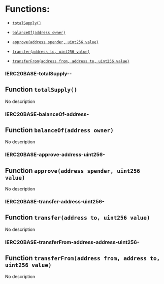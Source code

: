# Functions:

- [`totalSupply()`](#IERC20BASE-totalSupply--)

- [`balanceOf(address owner)`](#IERC20BASE-balanceOf-address-)

- [`approve(address spender, uint256 value)`](#IERC20BASE-approve-address-uint256-)

- [`transfer(address to, uint256 value)`](#IERC20BASE-transfer-address-uint256-)

- [`transferFrom(address from, address to, uint256 value)`](#IERC20BASE-transferFrom-address-address-uint256-)

### IERC20BASE-totalSupply--

## Function `totalSupply()`

No description

### IERC20BASE-balanceOf-address-

## Function `balanceOf(address owner)`

No description

### IERC20BASE-approve-address-uint256-

## Function `approve(address spender, uint256 value)`

No description

### IERC20BASE-transfer-address-uint256-

## Function `transfer(address to, uint256 value)`

No description

### IERC20BASE-transferFrom-address-address-uint256-

## Function `transferFrom(address from, address to, uint256 value)`

No description
